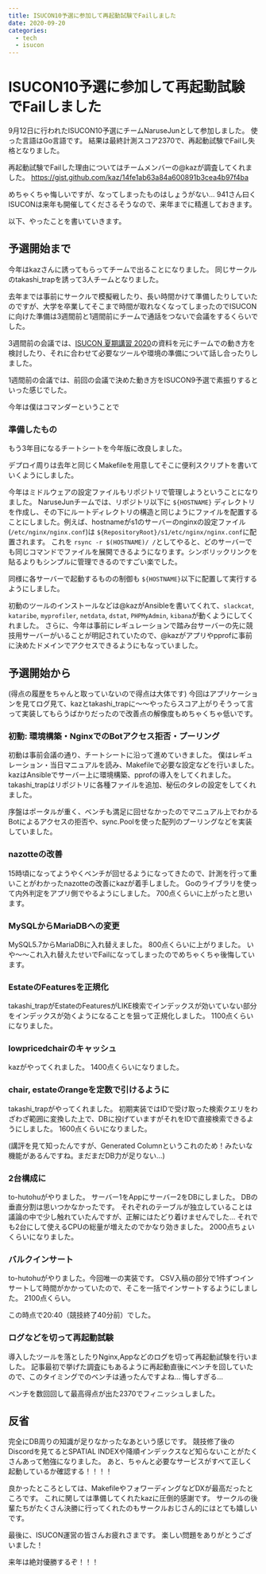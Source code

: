 ```yaml
---
title: ISUCON10予選に参加して再起動試験でFailしました
date: 2020-09-20
categories:
  - tech
  - isucon
---
```


# ISUCON10予選に参加して再起動試験でFailしました
9月12日に行われたISUCON10予選にチームNaruseJunとして参加しました。
使った言語はGo言語です。
結果は最終計測スコア2370で、再起動試験でFailし失格となりました。

再起動試験でFailした理由についてはチームメンバーの@kazが調査してくれました。
https://gist.github.com/kaz/14fe1ab63a84a600891b3cea4b97f4ba

めちゃくちゃ悔しいですが、なってしまったものはしょうがない…
941さん曰くISUCONは来年も開催してくださるそうなので、来年までに精進しておきます。

以下、やったことを書いていきます。

## 予選開始まで
今年はkazさんに誘ってもらってチームで出ることになりました。
同じサークルのtakashi_trapを誘って3人チームとなりました。

去年までは事前にサークルで模擬戦したり、長い時間かけて準備したりしていたのですが、大学を卒業してそこまで時間が取れなくなってしまったのでISUCONに向けた準備は3週間前と1週間前にチームで通話をつないで会議をするくらいでした。

3週間前の会議では、[ISUCON 夏期講習 2020](http://isucon.net/archives/54822761.html)の資料を元にチームでの動き方を検討したり、それに合わせて必要なツールや環境の準備について話し合ったりしました。

1週間前の会議では、前回の会議で決めた動き方をISUCON9予選で素振りするといった感じでした。

今年は僕はコマンダーということで

### 準備したもの
もう3年目になるチートシートを今年版に改良しました。

デプロイ周りは去年と同じくMakefileを用意してそこに便利スクリプトを書いていくようにしました。

今年はミドルウェアの設定ファイルもリポジトリで管理しようということになりました。
NaruseJunチームでは、リポジトリ以下に `${HOSTNAME}` ディレクトリを作成し、その下にルートディレクトリの構造と同じようにファイルを配置することにしました。例えば、hostnameがs1のサーバーのnginxの設定ファイル(`/etc/nginx/nginx.conf`)は `${RepositoryRoot}/s1/etc/nginx/nginx.conf`に配置されます。
これを `rsync -r $(HOSTNAME)/ /`としてやると、どのサーバーでも同じコマンドでファイルを展開できるようになります。シンボリックリンクを貼るよりもシンプルに管理できるのですごい楽でした。

同様に各サーバーで起動するものの制御も `${HOSTNAME}`以下に配置して実行するようにしました。

初動のツールのインストールなどは@kazがAnsibleを書いてくれて、`slackcat`, `kataribe`, `myprofiler`, `netdata`, `dstat`, `PHPMyAdmin`, `kibana`が動くようにしてくれました。
さらに、今年は事前にレギュレーションで踏み台サーバーの先に競技用サーバーがいることが明記されていたので、@kazがアプリやpprofに事前に決めたドメインでアクセスできるようにもなっていました。

## 予選開始から
(得点の履歴をちゃんと取っていないので得点は大体です)
今回はアプリケーションを見てログ見て、kazとtakashi_trapに～～やったらスコア上がりそうって言って実装してもらうばかりだったので改善点の解像度もめちゃくちゃ低いです。

### 初動: 環境構築・NginxでのBotアクセス拒否・プーリング
初動は事前会議の通り、チートシートに沿って進めていきました。
僕はレギュレーション・当日マニュアルを読み、Makefileで必要な設定などを行いました。
kazはAnsibleでサーバー上に環境構築、pprofの導入をしてくれました。
takashi_trapはリポジトリに各種ファイルを追加、秘伝のタレの設定をしてくれました。

序盤はポータルが重く、ベンチも満足に回せなかったのでマニュアル上でわかるBotによるアクセスの拒否や、sync.Poolを使った配列のプーリングなどを実装していました。

### nazotteの改善
15時頃になってようやくベンチが回せるようになってきたので、計測を行って重いことがわかったnazotteの改善にkazが着手しました。
Goのライブラリを使って内外判定をアプリ側でやるようにしました。
700点くらいに上がったと思います。

### MySQLからMariaDBへの変更
MySQL5.7からMariaDBに入れ替えました。
800点くらいに上がりました。
いや～～これ入れ替えたせいでFailになってしまったのでめちゃくちゃ後悔しています。

### EstateのFeaturesを正規化
takashi_trapがEstateのFeaturesがLIKE検索でインデックスが効いていない部分をインデックスが効くようになることを狙って正規化しました。
1100点くらいになりました。

### lowpricedchairのキャッシュ
kazがやってくれました。
1400点くらいになりました。

### chair, estateのrangeを定数で引けるように
takashi_trapがやってくれました。
初期実装ではIDで受け取った検索クエリをわざわざ範囲に変換した上で、DBに投げていますがそれをIDで直接検索できるようにしました。
1600点くらいになりました。

(講評を見て知ったんですが、Generated Columnというこれのため！みたいな機能があるんですね。まだまだDB力が足りない…)

### 2台構成に
to-hutohuがやりました。
サーバー1をAppにサーバー2をDBにしました。
DBの垂直分割は思いつかなかったです。
それぞれのテーブルが独立していることは議論の中で少し触れていたんですが、正解にはたどり着けませんでした…
それでも2台にして使えるCPUの総量が増えたのでかなり効きました。
2000点ちょいくらいになりました。

### バルクインサート
to-hutohuがやりました。今回唯一の実装です。
CSV入稿の部分で1件ずつインサートして時間がかかっていたので、そこを一括でインサートするようにしました。
2100点くらい。

この時点で20:40（競技終了40分前）でした。

### ログなどを切って再起動試験
導入したツールを落としたりNginx,Appなどのログを切って再起動試験を行いました。
記事最初で挙げた調査にもあるように再起動直後にベンチを回していたので、このタイミングでのベンチは通ったんですよね…
悔しすぎる…

ベンチを数回回して最高得点が出た2370でフィニッシュしました。

## 反省
完全にDB周りの知識が足りなかったなあという感じです。
競技修了後のDiscordを見てるとSPATIAL INDEXや降順インデックスなど知らないことがたくさんあって勉強になりました。
あと、ちゃんと必要なサービスがすべて正しく起動しているか確認する！！！！

良かったところとしては、MakefileやフォワーディングなどDXが最高だったところです。
これに関しては準備してくれたkazに圧倒的感謝です。
サークルの後輩たちがたくさん決勝に行ってくれたのもサークルおじさん的にはとても嬉しいです。

最後に、ISUCON運営の皆さんお疲れさまです。
楽しい問題をありがとうございました！

来年は絶対優勝するぞ！！！
